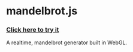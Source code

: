 # mandelbrot.js
### [Click here to try it](https://sagefarrenholz.github.io/mandelbrot.js)
A realtime, mandelbrot generator built in WebGL.
